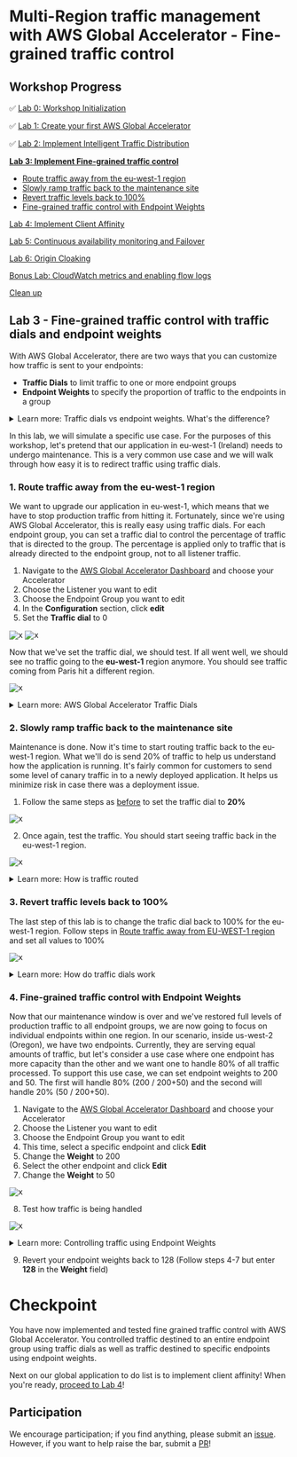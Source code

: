 # Multi-Region traffic management with AWS Global Accelerator - Fine-grained traffic control

## Workshop Progress
✅ [Lab 0: Workshop Initialization](../lab-0-init)

✅ [Lab 1: Create your first AWS Global Accelerator](../lab-1-create-aws-global-accelerator)

✅ [Lab 2: Implement Intelligent Traffic Distribution](../lab-2-traffic-distribution)

**[Lab 3: Implement Fine-grained traffic control](../lab-3-fine-grained-control)**
- [Route traffic away from the eu-west-1 region](#1)
- [Slowly ramp traffic back to the maintenance site](#2)
- [Revert traffic levels back to 100%](#3)
- [Fine-grained traffic control with Endpoint Weights](#4)

[Lab 4: Implement Client Affinity](../lab-4-client-affinity)

[Lab 5: Continuous availability monitoring and Failover](../lab-5-observability)

[Lab 6: Origin Cloaking](../lab-6-origin-cloaking)

[Bonus Lab: CloudWatch metrics and enabling flow logs](../bonus-lab)

[Clean up](../clean-up)

## Lab 3 - Fine-grained traffic control with traffic dials and endpoint weights

With AWS Global Accelerator, there are two ways that you can customize how traffic is sent to your endpoints:
- **Traffic Dials** to limit traffic to one or more endpoint groups
- **Endpoint Weights** to specify the proportion of traffic to the endpoints in a group

<details>
<summary>Learn more: Traffic dials vs endpoint weights. What's the difference?</summary>

Depending on what you want to do, you will want to use either traffic dials, endpoint weights, or both. With traffic dials, you can control all the traffic going to an entire endpoint group. This is a higher level control. With endpoint weights, we're now inside the endpoint group and controlling specific endpoints within the group, giving you more granular control over the traffic going to specific endpoints.

For more information, see our [documentation](https://docs.aws.amazon.com/global-accelerator/latest/dg/introduction-how-it-works.html#introduction-traffic-dials-weights)

</details>

In this lab, we will simulate a specific use case. For the purposes of this workshop, let's pretend that our application in eu-west-1 (Ireland) needs to undergo maintenance. This is a very common use case and we will walk through how easy it is to redirect traffic using traffic dials.

<a name="1"/>

### 1. Route traffic away from the eu-west-1 region

We want to upgrade our application in eu-west-1, which means that we have to stop production traffic from hitting it. Fortunately, since we're using AWS Global Accelerator, this is really easy using traffic dials. For each endpoint group, you can set a traffic dial to control the percentage of traffic that is directed to the group. The percentage is applied only to traffic that is already directed to the endpoint group, not to all listener traffic.

1. Navigate to the [AWS Global Accelerator Dashboard](https://console.aws.amazon.com/ec2/v2/home#GlobalAcceleratorDashboard) and choose your Accelerator
2. Choose the Listener you want to edit
3. Choose the Endpoint Group you want to edit
4. In the **Configuration** section, click **edit**
5. Set the **Traffic dial** to 0

<kbd>![x](images/0-eu-west-1-1.png)</kbd>
<kbd>![x](images/0-eu-west-1-2.png)</kbd>

Now that we've set the traffic dial, we should test. If all went well, we should see no traffic going to the **eu-west-1** region anymore. You should see traffic coming from Paris hit a different region.

<kbd>![x](images/0-traffic-dials-eu-west-1.png)</kbd>

<details>
<summary>Learn more: AWS Global Accelerator Traffic Dials</summary>

For more information, see the [Adjusting Traffic Flow with Traffic Dials](https://docs.aws.amazon.com/global-accelerator/latest/dg/about-endpoint-groups-traffic-dial.html) documentation.

</details>

<a name="2"/>

### 2. Slowly ramp traffic back to the maintenance site

Maintenance is done. Now it's time to start routing traffic back to the eu-west-1 region. What we'll do is send 20% of traffic to help us understand how the application is running. It's fairly common for customers to send some level of canary traffic in to a newly deployed application. It helps us minimize risk in case there was a deployment issue.

1. Follow the same steps as [before](#1) to set the traffic dial to **20%**

<kbd>![x](images/20-eu-west-1.png)</kbd>

2. Once again, test the traffic. You should start seeing traffic back in the eu-west-1 region.

<kbd>![x](images/20-traffic-dials-eu-west-1.png)</kbd>

<details>
<summary>Learn more: How is traffic routed</summary>

AWS Global Accelerator sends 20% of the traffic in EU-WEST-1 and 80% in the next closest available region, US-WEST-2 (Oregon) for requests from Paris.

</details>

<a name="3"/>

### 3. Revert traffic levels back to 100%

The last step of this lab is to change the trafic dial back to 100% for the eu-west-1 region. Follow steps in [Route traffic away from EU-WEST-1 region](#1) and set all values to 100%

<kbd>![x](images/default-traffic-dials.png)</kbd>

<details>
<summary>Learn more: How do traffic dials work</summary>

Adjusting Traffic Flow With Traffic Dials: https://docs.aws.amazon.com/global-accelerator/latest/dg/about-endpoint-groups-traffic-dial.html

</details>

<a name="4"/>

### 4. Fine-grained traffic control with Endpoint Weights

Now that our maintenance window is over and we've restored full levels of production traffic to all endpoint groups, we are now going to focus on individual endpoints within one region. In our scenario, inside us-west-2 (Oregon), we have two endpoints. Currently, they are serving equal amounts of traffic, but let's consider a use case where one endpoint has more capacity than the other and we want one to handle 80% of all traffic processed. To support this use case, we can set endpoint weights to 200 and 50. The first will handle 80% (200 / 200+50) and the second will handle 20% (50 / 200+50).

1. Navigate to the [AWS Global Accelerator Dashboard](https://console.aws.amazon.com/ec2/v2/home#GlobalAcceleratorDashboard) and choose your Accelerator
2. Choose the Listener you want to edit
3. Choose the Endpoint Group you want to edit
4. This time, select a specific endpoint and click **Edit**
5. Change the **Weight** to 200
6. Select the other endpoint and click **Edit**
7. Change the **Weight** to 50

<kbd>![x](images/20-endpoint-weights.png)</kbd>

8. Test how traffic is being handled

<kbd>![x](images/us-west-2-endpoint-weights.png)</kbd>

<details>
<summary>Learn more: Controlling traffic using Endpoint Weights</summary>

Note that the first endpoint in the endpoint group handles around 80% of the traffic. If you want Global Accelerator to stop sending traffic to an endpoint, you can change the weight for that resource to 0 as we did for traffic dials. See more details [here](https://docs.aws.amazon.com/global-accelerator/latest/dg/about-endpoints-endpoint-weights.html).

</details>

9. Revert your endpoint weights back to 128 (Follow steps 4-7 but enter **128** in the **Weight** field)

<a name="checkpoint"/>

# Checkpoint

You have now implemented and tested fine grained traffic control with AWS Global Accelerator. You controlled traffic destined to an entire endpoint group using traffic dials as well as traffic destined to specific endpoints using endpoint weights.

Next on our global application to do list is to implement client affinity! When you're ready, [proceed to Lab 4](../lab-4-client-affinity)!

## Participation

We encourage participation; if you find anything, please submit an [issue](https://github.com/aws-samples/aws-global-accelerator-workshop/issues). However, if you want to help raise the bar, submit a [PR](https://github.com/aws-samples/aws-global-accelerator-workshop/pulls)!
